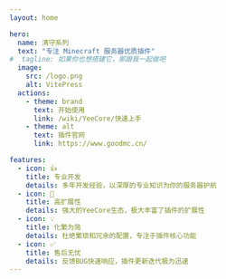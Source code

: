```yaml
---
layout: home

hero:
  name: 清守系列
  text: "专注 Minecraft 服务器优质插件"
#  tagline: 如果你也想搭建它，那跟我一起做吧
  image:
    src: /logo.png
    alt: VitePress
  actions:
    - theme: brand
      text: 开始使用
      link: /wiki/YeeCore/快速上手
    - theme: alt
      text: 插件官网
      link: https://www.goodmc.cn/

features:
  - icon: 👍️
    title: 专业开发
    details: 多年开发经验，以深厚的专业知识为你的服务器护航
  - icon: 🚀
    title: 高扩展性
    details: 强大的YeeCore生态，极大丰富了插件的扩展性
  - icon: 💡
    title: 化繁为简
    details: 杜绝繁琐和冗余的配置，专注于插件核心功能
  - icon: ✅
    title: 售后无忧
    details: 反馈BUG快速响应，插件更新迭代极为迅速
---
```


<HomeUnderline />

<confetti />

<busuanzi />

